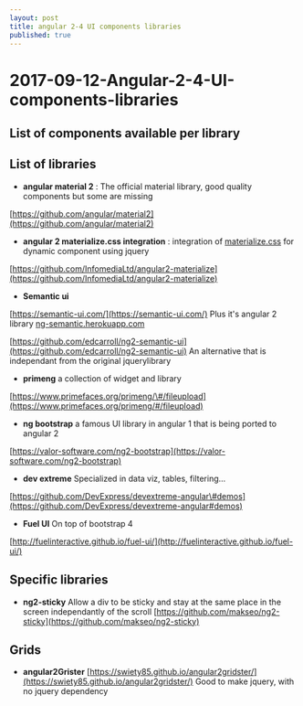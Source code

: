 ```yaml
---
layout: post
title: angular 2-4 UI components libraries
published: true
---
```


# 2017-09-12-Angular-2-4-UI-components-libraries

## List of components available per library

## List of libraries

* **angular material 2** : The official material  library, good quality components but some are missing

[https://github.com/angular/material2](https://github.com/angular/material2)

* **angular 2 materialize.css integration** : integration of [materialize.css](http://materializecss.com/) for dynamic component using jquery

[https://github.com/InfomediaLtd/angular2-materialize](https://github.com/InfomediaLtd/angular2-materialize)

* **Semantic ui**

[https://semantic-ui.com/](https://semantic-ui.com/) Plus it's angular 2 library [ng-semantic.herokuapp.com](https://github.com/sinsunsan/dev-wiki/tree/e91a89337cb472fad5198a7110a0eaa8d63d66f5/ng-semantic.herokuapp.com)

[https://github.com/edcarroll/ng2-semantic-ui](https://github.com/edcarroll/ng2-semantic-ui) An alternative that is independant from the original jquerylibrary

* **primeng** a collection of widget and library

[https://www.primefaces.org/primeng/\#/fileupload](https://www.primefaces.org/primeng/#/fileupload)

* **ng bootstrap** a famous UI library in angular 1 that is being ported to angular 2

[https://valor-software.com/ng2-bootstrap](https://valor-software.com/ng2-bootstrap)

* **dev extreme** Specialized in data viz, tables, filtering...

[https://github.com/DevExpress/devextreme-angular\#demos](https://github.com/DevExpress/devextreme-angular#demos)

* **Fuel UI** On top of bootstrap 4

[http://fuelinteractive.github.io/fuel-ui/](http://fuelinteractive.github.io/fuel-ui/)

## Specific libraries

* **ng2-sticky** Allow a div to be sticky and stay at the same place in the screen independantly of the scroll [https://github.com/makseo/ng2-sticky](https://github.com/makseo/ng2-sticky)

## Grids

* **angular2Grister** [https://swiety85.github.io/angular2gridster/](https://swiety85.github.io/angular2gridster/) Good to make jquery, with no jquery dependency

